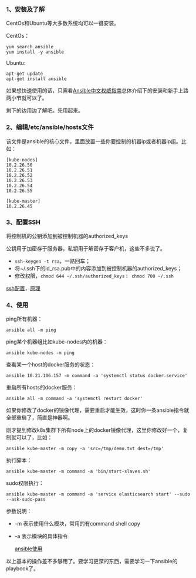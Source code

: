 

### 1、安装及了解

CentOs和Ubuntu等大多数系统均可以一键安装。

CentOs：
```
yum search ansible
yum install -y ansible
```
Ubuntu:
```
apt-get update
apt-get install ansible
```


如果想快速使用的话，只需看[Ansible中文权威指南](http://www.ansible.com.cn/docs/intro_getting_started.html)总体介绍下的安装和新手上路两小节就可以了。

剩下的边用边了解吧。先用起来。

### 2、编辑/etc/ansible/hosts文件

该文件是ansible的核心文件，里面放置一些你要控制的机器ip或者机器ip组。比如：

```
[kube-nodes]
10.2.26.50
10.2.26.51
10.2.26.52
10.2.26.53
10.2.26.54
10.2.26.55

[kube-master]
10.2.26.45
```

### 3、配置SSH

 将控制机的公钥添加到被控制机器的authorized_keys

 公钥用于加密存于服务器，私钥用于解密存于客户机，这些不多说了。 

 * `ssh-keygen -t rsa`，一路回车；
 * 将~/.ssh下的id_rsa.pub中的内容添加到被控制机器的authorized_keys；
 * 修改权限，`chmod 644 ~/.ssh/authorized_keys； chmod 700 ~/.ssh `
 
  [ssh配置](http://blog.csdn.net/qq_35613461/article/details/51941680)，[原理](http://shihlei.iteye.com/blog/2064677)

### 4、使用

ping所有机器：

```
ansible all -m ping
```

ping某个机器组比如kube-nodes内的机器：

```
ansible kube-nodes -m ping
```

查看某一个host的docker服务的状态：
```
ansible 10.21.106.157 -m command -a 'systemctl status docker.service'
```

重启所有hosts的docker服务：

```
ansible all -m command -a 'systemctl restart docker'
```

如果你修改了docker的镜像代理，需要重启才能生效，这时你一条ansible指令就全部重启了，简直是神器啊。

刚才提到修改k8s集群下所有node上的docker镜像代理，这里你修改好一个，复制就可以了，比如：

```
ansible kube-master -m copy -a 'src=/tmp/demo.txt dest=/tmp'
```

执行脚本：
```
ansible kube-master -m command -a 'bin/start-slaves.sh'
```

sudo权限执行：
```
ansible kube-master -m command -a 'service elasticsearch start' --sudo --ask-sudo-pass
```


参数说明：

 * -m 表示使用什么模块，常用的有command shell copy
 * -a 表示模块的具体指令

   [ansible使用](http://www.jianshu.com/p/aaae4cd19930)

以上基本的操作差不多够用了。要学习更深的东西，需要学习一下ansible的playbook了。

